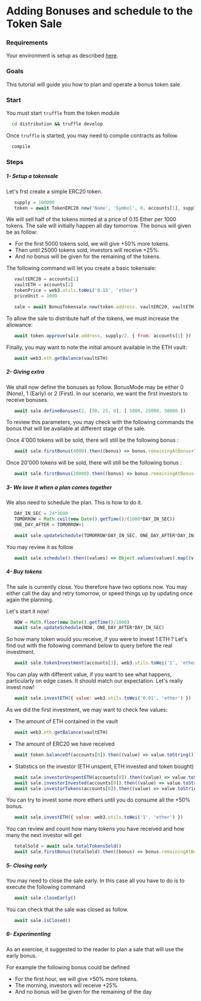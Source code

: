 
# Adding Bonuses and schedule to the Token Sale

### Requirements

Your environment is setup as described [here](./Tutorials.md#requirements).

### Goals

This tutorial will guide you how to plan and operate a bonus token sale.

### Start

You must start `truffle` from the token module
```bash
  cd distribution && truffle develop
```

Once `truffle` is started, you may need to compile contracts as follow.
```bash
  compile
```


### Steps

##### 1- Setup a tokensale

Let's frst create a simple ERC20 token.

```javascript
   supply = 100000
   token = await TokenERC20.new('Name', 'Symbol', 0, accounts[1], supply)
```

We will sell half of the tokens minted at a price of 0.15 Ether per 1000 tokens.
The sale will initially happen all day tomorrow.
The bonus will given be as follow:
- For the first 5000 tokens sold, we will give +50% more tokens.
- Then until 25000 tokens sold, investors will receive +25%.
- And no bonus will be given for the remaining of the tokens.

The following command will let you create a basic tokensale:

```javascript
   vaultERC20 = accounts[1]
   vaultETH = accounts[2]
   tokenPrice = web3.utils.toWei('0.15', 'ether')
   priceUnit = 1000

   sale = await BonusTokensale.new(token.address, vaultERC20, vaultETH, tokenPrice, priceUnit)
```

To allow the sale to distribute half of the tokens, we must increase the allowance:

```javascript
   await token.approve(sale.address, supply/2, { from: accounts[1] })
```

Finally, you may want to note the initial amount available in the ETH vault:
```javascript
   await web3.eth.getBalance(vaultETH)
```

##### 2- Giving extra

We shall now define the bonuses as follow.
BonusMode may be either 0 (None), 1 (Early) or 2 (First).
In our scenario, we want the first investors to receive bonuses.

```javascript
   await sale.defineBonuses(2, [50, 25, 0], [ 5000, 25000, 50000 ])
```

To review this parameters, you may check with the following commands the bonus that will be available at different stage of the sale.

Once 4'000 tokens will be sold, there will still be the following bonus :
```javascript
   await sale.firstBonus(4000).then((bonus) => bonus.remainingAtBonus+" tokens still at +"+bonus.bonus+"% bonus")
```

Once 20'000 tokens will be sold, there will still be the following bonus :
```javascript
   await sale.firstBonus(20000).then((bonus) => bonus.remainingAtBonus+" tokens still at +"+bonus.bonus+"% bonus")
```

##### 3- We love it when a plan comes together

We also need to schedule the plan. This is how to do it.

```javascript
   DAY_IN_SEC = 24*3600
   TOMORROW = Math.ceil(new Date().getTime()/(1000*DAY_IN_SEC))
   ONE_DAY_AFTER = TOMORROW+1

   await sale.updateSchedule(TOMORROW*DAY_IN_SEC, ONE_DAY_AFTER*DAY_IN_SEC)
```

You may review it as follow

```javascript
   await sale.schedule().then((values) => Object.values(values).map((v) => new Date(v * 1000)))
```

##### 4- Buy tokens

The sale is currently close. You therefore have two options now.
You may either call the day and retry tomorrow, or speed things up by updating once again the planning.

Let's start it now!
```javascript
   NOW = Math.floor(new Date().getTime()/1000)
   await sale.updateSchedule(NOW, ONE_DAY_AFTER*DAY_IN_SEC)
```

So how many token would you receive, if you were to invest 1 ETH ?
Let's find out with the following command below to query before the real investment.

```javascript
   await sale.tokenInvestment(accounts[3], web3.utils.toWei('1', 'ether')).then((value) => value.toString())
```

You can play with different value, if you want to see what happens, particularly on edge cases.
It should match our expectation. Let's really invest now!

```javascript
   await sale.investETH({ value: web3.utils.toWei('0.01', 'ether') })
```

As we did the first investment, we may want to check few values:

- The amount of ETH contained in the vault
```javascript
   await web3.eth.getBalance(vaultETH)
```

- The amount of ERC20 we have received
```javascript
   await token.balanceOf(accounts[0]).then((value) => value.toString())
```

- Statistics on the investor (ETH unspent, ETH invested and token bought)
```javascript
   await sale.investorUnspentETH(accounts[0]).then((value) => value.toString())
   await sale.investorInvested(accounts[0]).then((value) => value.toString())
   await sale.investorTokens(accounts[0]).then((value) => value.toString())
```

You can try to invest some more ethers until you do consume all the +50% bonus.

```javascript
   await sale.investETH({ value: web3.utils.toWei('1', 'ether') })
```

You can review and count how many tokens you have received and how many the next investor will get

```javascript
   totalSold = await sale.totalTokensSold()
   await sale.firstBonus(totalSold).then((bonus) => bonus.remainingAtBonus+" tokens still at +"+bonus.bonus+"% bonus")
```

##### 5- Closing early

You may need to close the sale early.
In this case all you have to do is to execute the following command

```javascript
   await sale.closeEarly()
```

You can check that the sale was closed as follow.

```javascript
   await sale.isClosed()
```

##### 6- Experimenting

As an exercise, it suggested to the reader to plan a sale that will use the early bonus.

For example the following bonus could be defined
- For the first hour, we will give +50% more tokens.
- The morning, investors will receive +25%
- And no bonus will be given for the remaining of the day

